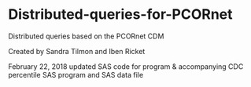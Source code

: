 # Distributed-queries-for-PCORnet
Distributed queries based on the PCORnet CDM

Created by Sandra Tilmon and Iben Ricket

February 22, 2018 updated SAS code for program & accompanying CDC percentile SAS program and SAS data file
